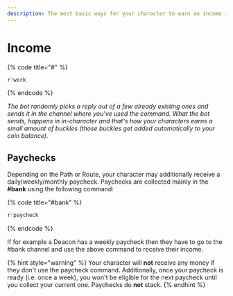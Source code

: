```yaml
---
description: The most basic ways for your character to earn an income in MD.
---
```


# Income

{% code title="\#" %}
```javascript
r!work
```
{% endcode %}

_The bot randomly picks a reply out of a few already existing ones and sends it in the channel where you've used the command. What the bot sends, happens in in-character and that's how your characters earns a small amount of buckles \(those buckles get added automatically to your coin balance\)._

## Paychecks

Depending on the Path or Route, your character may additionally receive a daily/weekly/monthly paycheck. Paychecks are collected mainly in the **\#bank** using the following command:

{% code title="\#bank" %}
```javascript
r!paycheck
```
{% endcode %}

If for example a Deacon has a weekly paycheck then they have to go to the \#bank channel and use the above command to receive their income.

{% hint style="warning" %}
Your character will **not** receive any money if they don't use the paycheck command. Additionally, once your paycheck is ready \(i.e. once a week\), you won't be eligible for the next paycheck until you collect your current one. Paychecks do **not** stack.
{% endhint %}

